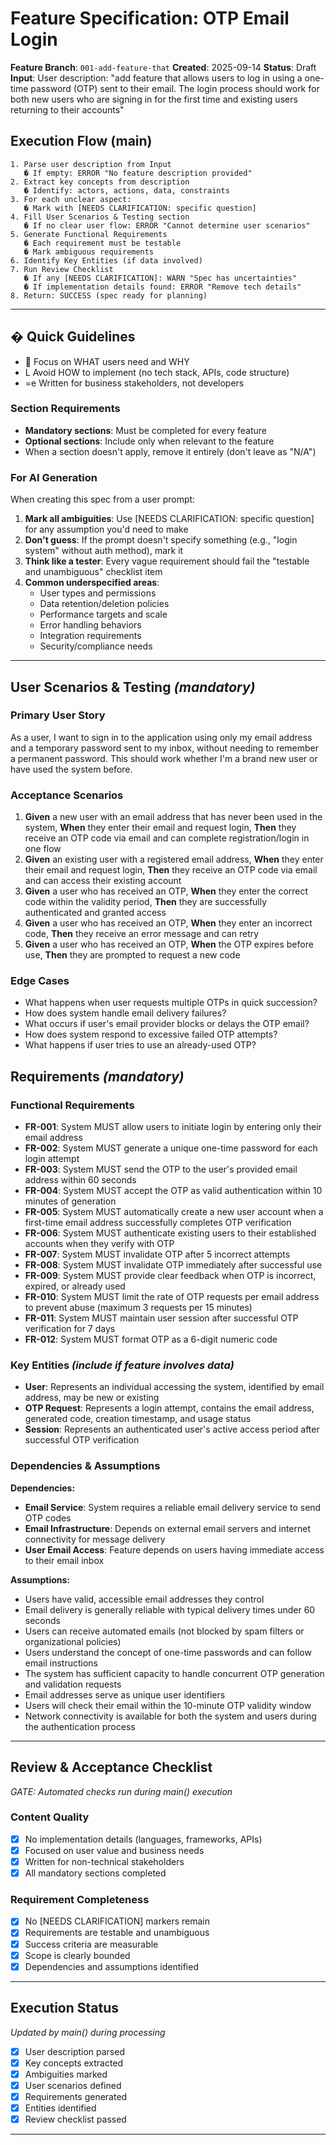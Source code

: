 # Feature Specification: OTP Email Login

**Feature Branch**: `001-add-feature-that`
**Created**: 2025-09-14
**Status**: Draft
**Input**: User description: "add feature that allows users to log in using a one-time password (OTP) sent to their email. The login process should work for both new users who are signing in for the first time and existing users returning to their accounts"

## Execution Flow (main)
```
1. Parse user description from Input
   � If empty: ERROR "No feature description provided"
2. Extract key concepts from description
   � Identify: actors, actions, data, constraints
3. For each unclear aspect:
   � Mark with [NEEDS CLARIFICATION: specific question]
4. Fill User Scenarios & Testing section
   � If no clear user flow: ERROR "Cannot determine user scenarios"
5. Generate Functional Requirements
   � Each requirement must be testable
   � Mark ambiguous requirements
6. Identify Key Entities (if data involved)
7. Run Review Checklist
   � If any [NEEDS CLARIFICATION]: WARN "Spec has uncertainties"
   � If implementation details found: ERROR "Remove tech details"
8. Return: SUCCESS (spec ready for planning)
```

---

## � Quick Guidelines
-  Focus on WHAT users need and WHY
- L Avoid HOW to implement (no tech stack, APIs, code structure)
- =e Written for business stakeholders, not developers

### Section Requirements
- **Mandatory sections**: Must be completed for every feature
- **Optional sections**: Include only when relevant to the feature
- When a section doesn't apply, remove it entirely (don't leave as "N/A")

### For AI Generation
When creating this spec from a user prompt:
1. **Mark all ambiguities**: Use [NEEDS CLARIFICATION: specific question] for any assumption you'd need to make
2. **Don't guess**: If the prompt doesn't specify something (e.g., "login system" without auth method), mark it
3. **Think like a tester**: Every vague requirement should fail the "testable and unambiguous" checklist item
4. **Common underspecified areas**:
   - User types and permissions
   - Data retention/deletion policies
   - Performance targets and scale
   - Error handling behaviors
   - Integration requirements
   - Security/compliance needs

---

## User Scenarios & Testing *(mandatory)*

### Primary User Story
As a user, I want to sign in to the application using only my email address and a temporary password sent to my inbox, without needing to remember a permanent password. This should work whether I'm a brand new user or have used the system before.

### Acceptance Scenarios
1. **Given** a new user with an email address that has never been used in the system, **When** they enter their email and request login, **Then** they receive an OTP code via email and can complete registration/login in one flow
2. **Given** an existing user with a registered email address, **When** they enter their email and request login, **Then** they receive an OTP code via email and can access their existing account
3. **Given** a user who has received an OTP, **When** they enter the correct code within the validity period, **Then** they are successfully authenticated and granted access
4. **Given** a user who has received an OTP, **When** they enter an incorrect code, **Then** they receive an error message and can retry
5. **Given** a user who has received an OTP, **When** the OTP expires before use, **Then** they are prompted to request a new code

### Edge Cases
- What happens when user requests multiple OTPs in quick succession?
- How does system handle email delivery failures?
- What occurs if user's email provider blocks or delays the OTP email?
- How does system respond to excessive failed OTP attempts?
- What happens if user tries to use an already-used OTP?

## Requirements *(mandatory)*

### Functional Requirements
- **FR-001**: System MUST allow users to initiate login by entering only their email address
- **FR-002**: System MUST generate a unique one-time password for each login attempt
- **FR-003**: System MUST send the OTP to the user's provided email address within 60 seconds
- **FR-004**: System MUST accept the OTP as valid authentication within 10 minutes of generation
- **FR-005**: System MUST automatically create a new user account when a first-time email address successfully completes OTP verification
- **FR-006**: System MUST authenticate existing users to their established accounts when they verify with OTP
- **FR-007**: System MUST invalidate OTP after 5 incorrect attempts
- **FR-008**: System MUST invalidate OTP immediately after successful use
- **FR-009**: System MUST provide clear feedback when OTP is incorrect, expired, or already used
- **FR-010**: System MUST limit the rate of OTP requests per email address to prevent abuse (maximum 3 requests per 15 minutes)
- **FR-011**: System MUST maintain user session after successful OTP verification for 7 days
- **FR-012**: System MUST format OTP as a 6-digit numeric code

### Key Entities *(include if feature involves data)*
- **User**: Represents an individual accessing the system, identified by email address, may be new or existing
- **OTP Request**: Represents a login attempt, contains the email address, generated code, creation timestamp, and usage status
- **Session**: Represents an authenticated user's active access period after successful OTP verification

### Dependencies & Assumptions

**Dependencies:**
- **Email Service**: System requires a reliable email delivery service to send OTP codes
- **Email Infrastructure**: Depends on external email servers and internet connectivity for message delivery
- **User Email Access**: Feature depends on users having immediate access to their email inbox

**Assumptions:**
- Users have valid, accessible email addresses they control
- Email delivery is generally reliable with typical delivery times under 60 seconds
- Users can receive automated emails (not blocked by spam filters or organizational policies)
- Users understand the concept of one-time passwords and can follow email instructions
- The system has sufficient capacity to handle concurrent OTP generation and validation requests
- Email addresses serve as unique user identifiers
- Users will check their email within the 10-minute OTP validity window
- Network connectivity is available for both the system and users during the authentication process

---

## Review & Acceptance Checklist
*GATE: Automated checks run during main() execution*

### Content Quality
- [x] No implementation details (languages, frameworks, APIs)
- [x] Focused on user value and business needs
- [x] Written for non-technical stakeholders
- [x] All mandatory sections completed

### Requirement Completeness
- [x] No [NEEDS CLARIFICATION] markers remain
- [x] Requirements are testable and unambiguous
- [x] Success criteria are measurable
- [x] Scope is clearly bounded
- [x] Dependencies and assumptions identified

---

## Execution Status
*Updated by main() during processing*

- [x] User description parsed
- [x] Key concepts extracted
- [x] Ambiguities marked
- [x] User scenarios defined
- [x] Requirements generated
- [x] Entities identified
- [x] Review checklist passed

---